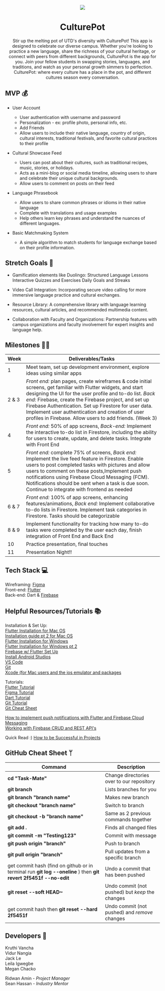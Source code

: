 
<p align="center"> <img src="https://media.giphy.com/media/RKApDdwsQ6jkwd6RNn/giphy.gif" /> </p>

<h1 align="center"> CulturePot </h1>

<div align="center"> Stir up the melting pot of UTD's diversity with CulturePot! This app is designed to celebrate our diverse campus. Whether you're looking to practice a new language, share the richness of your cultural heritage, or connect with peers from different backgrounds, CulturePot is the app for you. Join your fellow students in swapping stories, languages, and traditions, and watch as your personal growth simmers to perfection. CulturePot: where every culture has a place in the pot, and different cultures season every conversation.
</div>

## MVP 💰

 -  User Account
	 -   User authentication with username and password
	 -   Personalization - ex: profile photo, personal info, etc.
    -   Add Friends
    -    Allow users to include their native language, country of origin, cultural interests, traditional festivals, and favorite cultural practices to their profile


 - Cultural Showcase Feed
	 -  Users can post about their cultures, such as traditional recipes, music, stories, or holidays.
	 -   Acts as a mini-blog or social media timeline, allowing users to share and celebrate their unique cultural backgrounds.
    -   Allow users to comment on posts on their feed

 -   Language Phrasebook
	 -   Allow users to share common phrases or idioms in their native language
	 -   Complete with translations and usage examples
     -    Help others learn key phrases and understand the nuances of different languages.



      
 - Basic Matchmaking System
	 -   A simple algorithm to match students for language exchange based on their profile information.

## Stretch Goals 🙆
-   Gamification elements like Duolingo: Structured Language Lessons
Interactive Quizzes and Exercises
Daily Goals and Streaks

-  Video Call Integration: Incorporating secure video calling for more immersive language practice and cultural exchanges.
-  Resource Library: A comprehensive library with language learning resources, cultural articles, and recommended multimedia content.
-   Collaboration with Faculty and Organizations: Partnership features with campus organizations and faculty involvement for expert insights and language help.


## Milestones 🏃‍♂️
|Week| Deliverables/Tasks |
|--|--|
| 1 | Meet team, set up development environment, explore ideas using similar apps |
| 2 & 3 | *Front end:* plan pages, create wireframes & code initial screens, get familiar with Flutter widgets, and start designing the UI for the user profile and to-do list. *Back end:* Firebase, create the Firebase project, and set up Firebase Authentication. Set up Firestore for user data. Implement user authentication and creation of user profiles in Firebase. Allow users to add friends. (Week 3)|
| 4 |*Front end:* 50% of app screens, *Back-end:* Implement the interactive to-do list in Firestore, including the ability for users to create, update, and delete tasks. Integrate with Front End|
| 5 | *Front end:* complete 75% of screens, *Back end:* Implement the live feed feature in Firestore. Enable users to post completed tasks with pictures and allow users to comment on these posts,Implement push notifications using Firebase Cloud Messaging (FCM). Notifications should be sent when a task is due soon. Continue to integrate with frontend as needed | 
| 6 & 7 | *Front end:* 100% of app screens, enhancing features/animations, *Back end:* Implement collaborative to-do lists in Firestore. Implement task categories in Firestore. Tasks should be categorizable |
| 8 & 9 | Implement functionality for tracking how many to-do tasks were completed by the user each day, finish integration of Front End and Back End|
| 10 | Practice presentation, final touches|
| 11 | Presentation Night!!|

## Tech Stack 💻
Wireframing: [Figma](https://www.figma.com/)  
Front-end: [Flutter](https://docs.flutter.dev/get-started/install)   
Back-end: Dart & [Firebase](https://firebase.google.com/)   
 
## Helpful Resources/Tutorials 📚
Installation & Set Up:  
[Flutter Installation for Mac OS](https://www.youtube.com/watch?v=fzAg7lOWqVE)    
[Installation guide pt 2 for Mac OS](https://www.youtube.com/playlist?list=PL82uaKJraAII8HJjA98l-M6qb_teI97kW)  
[Flutter Installation for Windows](https://www.youtube.com/watch?v=5JBlvjH8ChA)  
[Flutter Installation for Windows pt 2](https://www.youtube.com/watch?v=fDnqXmLSqtg)  
[Firebase w/ Flutter Set Up](https://www.youtube.com/watch?v=EXp0gq9kGxI&t=15s)  
[Install Android Studios](https://developer.android.com/studio/install?gclid=CjwKCAiAuOieBhAIEiwAgjCvcjwYSPTJuW9nn167xix8BzL8KzlDuCIwczz-JaqpBWLl1LyPWHwV1xoCWf0QAvD_BwE&gclsrc=aw.ds#mac)  
[VS Code](https://code.visualstudio.com/download)  
[Git](https://git-scm.com/downloads)  
[Xcode (for Mac users and the ios emulator and packages](https://apps.apple.com/us/app/xcode/id497799835?mt=12)


Tutorials:  
[Flutter Tutorial](https://www.youtube.com/playlist?list=PL4cUxeGkcC9jLYyp2Aoh6hcWuxFDX6PBJ)  
[Figma Tutorial](https://www.youtube.com/watch?v=FTFaQWZBqQ8)  
[Dart Tutorial](https://www.youtube.com/watch?v=veMhOYRib9o&t=812s)  
[Git Tutorial](https://www.youtube.com/watch?v=USjZcfj8yxE)  
[Git Cheat Sheet](https://education.github.com/git-cheat-sheet-education.pdf)  


[How to implement push notifications with Flutter and Firebase Cloud Messaging](https://www.youtube.com/watch?v=AUU6gbDni4Q)  
[Working with Firebase CRUD and REST API's](https://www.youtube.com/watch?v=ErP_xomHKTw)

    

Quick Read :)
[How to be Successful in Projects](https://docs.google.com/document/d/18Zi3DrKG5e6g5Bojr8iqxIu6VIGl86YBSFlsnJnlM88/edit)

## GitHub Cheat Sheet ᛘ


| Command | Description |
| ------ | ------ |
| **cd "Task-Mate"** | Change directories over to our repository |
| **git branch** | Lists branches for you |
| **git branch "branch name"** | Makes new branch |
| **git checkout "branch name"** | Switch to branch |
| **git checkout -b "branch name"** | Same as 2 previous commands together |
| **git add .**| Finds all changed files |
| **git commit -m "Testing123"** | Commit with message |
| **git push origin "branch"** | Push to branch |
| **git pull origin "branch"** | Pull updates from a specific branch |
| get commit hash (find on github or in terminal run **git log --oneline** ) then **git revert 2f5451f --no-edit**| Undo a commit that has been pushed |
| **git reset --soft HEAD~** | Undo commit (not pushed) but *keep* the changes |
| get commit hash then **git reset --hard 2f5451f** | Undo commit (not pushed) and *remove*  changes |

## Developers 👥
Kruthi Vancha  
Vidur Nangia    
Jack Le   
Leila Igwegbe\
Megan Chacko


Ridwan Amin - *Project Manager*  
Sean Hassan - *Industry Mentor*

